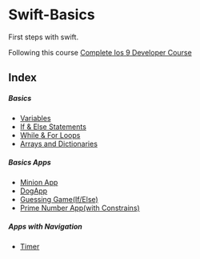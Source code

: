 # Swift-Basics

First steps with swift.

Following this course [Complete Ios 9 Developer Course](https://www.udemy.com/the-complete-ios-9-developer-course/learn/)


## Index


##### Basics

- [Variables](https://github.com/ConradoMateu/Swift-Basics/blob/master/Variables.playground/Contents.swift)
- [If & Else Statements](https://github.com/ConradoMateu/Swift-Basics/blob/master/If%26Else%20Statements.playground/Contents.swift)
- [While & For Loops](https://github.com/ConradoMateu/Swift-Basics/blob/master/While%20and%20For%20Loops.playground/Contents.swift)
- [Arrays and Dictionaries](https://github.com/ConradoMateu/Swift-Basics/blob/master/ArraysAndDictionaries.playground/Contents.swift)

##### Basics Apps

- [Minion App](https://github.com/ConradoMateu/Swift-Basics/tree/master/MinionApp/MinionApp)
- [DogApp](https://github.com/ConradoMateu/Swift-Basics/tree/master/DogApp/DogApp)
- [Guessing Game(If/Else)](https://github.com/ConradoMateu/Swift-Basics/tree/master/Guessing%20Game/Guessing%20Game)
- [Prime Number App(with Constrains)](https://github.com/ConradoMateu/Swift-Basics/blob/master/IsPrime/IsPrime)

##### Apps with Navigation

- [Timer](https://github.com/ConradoMateu/Swift-Basics/tree/master/Timer)